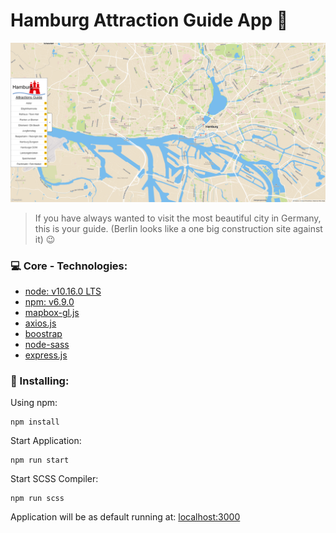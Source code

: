 # Hamburg Attraction Guide App :city_sunset:
![Preview Screenshot](public/images/hamburg-attraction-guide-screenshot.png)
> If you have always wanted to visit the most beautiful city in Germany, this is your guide. (Berlin looks like a one big construction site against it) :wink:


### :computer: Core - Technologies:
* [node: v10.16.0 LTS](https://nodejs.org/de/download/)
* [npm: v6.9.0](https://nodejs.org/de/download/)
* [mapbox-gl.js](https://docs.mapbox.com/mapbox-gl-js/api/)
* [axios.js](https://github.com/axios/axios)
* [boostrap](https://getbootstrap.com/docs/4.3/getting-started/introduction/)
* [node-sass](https://www.npmjs.com/package/node-sass)
* [express.js](https://expressjs.com/)

### :construction: Installing:
Using npm:
```
npm install
```

Start Application:
```
npm run start
```

Start SCSS Compiler:
```
npm run scss
```

Application will be as default running at: [localhost:3000](http://localhost:3000)
